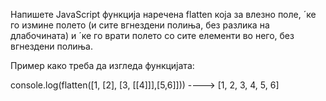 Напишете JavaScript функциjа наречена flatten коjа за влезно поле, ´ке го измине полето (и сите вгнездени полиња, без разлика на длабочината) и ´ке го врати полето со сите елементи во него, без вгнездени полиња.

Пример како треба да изгледа функцијата:

console.log(flatten([1, [2], [3, [[4]]],[5,6]])) ----> [1, 2, 3, 4, 5, 6]
